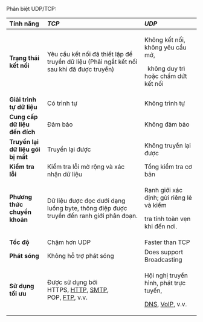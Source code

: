 ﻿Phân biệt UDP/TCP:

|**Tính năng**|***TCP***|***UDP***|
| :- | :- | :- |
|**Trạng thái kết nối**|Yêu cầu kết nối đã thiết lập để truyền dữ liệu (Phải ngắt kết nối sau khi đã được truyền)|<p>Không kết nối, không yêu cầu mở,</p><p>` `không duy trì hoặc chấm dứt kết nối</p>|
|**Giải trình tự dữ liệu**|Có trình tự|Không trình tự|
|**Cung cấp dữ liệu đến đích**|Đảm bảo|Không đảm bảo|
|**Truyền lại dữ liệu gói bị mất**|Truyền lại được|Không truyền lại được|
|**Kiểm tra lỗi**|Kiểm tra lỗi mở rộng và xác nhận dữ liệu|Tổng kiểm tra cơ bản|
|**Phương thức chuyển khoản**|Dữ liệu được đọc dưới dạng luồng byte, thông điệp được truyền đến ranh giới phân đoạn.|<p>Ranh giới xác định; gửi riêng lẻ và kiểm </p><p>tra tính toàn vẹn khi đến nơi.</p>|
|**Tốc độ**|Chậm hơn UDP|Faster than TCP|
|**Phát sóng**|Không hỗ trợ phát sóng|Does support Broadcasting|
|**Sử dụng tối ưu**|Được sử dụng bởi HTTPS, [HTTP](https://bkhost.vn/blog/http-va-https-la-gi/), [SMTP](https://bkhost.vn/blog/smtp-la-gi/), POP, [FTP](https://bkhost.vn/blog/ftp/), v.v.|<p>Hội nghị truyền hình, phát trực tuyến, </p><p>[DNS](https://bkhost.vn/blog/dns-la-gi/), [VoIP](https://bkhost.vn/blog/voip-la-gi/), v.v.</p>|


